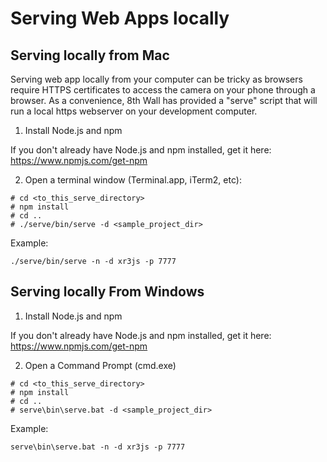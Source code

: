 # Serving Web Apps locally

## Serving locally from Mac

Serving web app locally from your computer can be tricky as browsers require HTTPS certificates to access the camera on your phone through a browser.  As a convenience, 8th Wall has provided a "serve" script that will run a local https webserver on your development computer.

1. Install Node.js and npm

If you don't already have Node.js and npm installed, get it here: https://www.npmjs.com/get-npm

2. Open a terminal window (Terminal.app, iTerm2, etc):

```
# cd <to_this_serve_directory>
# npm install
# cd ..
# ./serve/bin/serve -d <sample_project_dir>
```

Example:
```
./serve/bin/serve -n -d xr3js -p 7777
```

## Serving locally From Windows

1. Install Node.js and npm

If you don't already have Node.js and npm installed, get it here: https://www.npmjs.com/get-npm

2. Open a Command Prompt (cmd.exe)

```
# cd <to_this_serve_directory>
# npm install
# cd ..
# serve\bin\serve.bat -d <sample_project_dir>
```

Example:
```
serve\bin\serve.bat -n -d xr3js -p 7777
```

